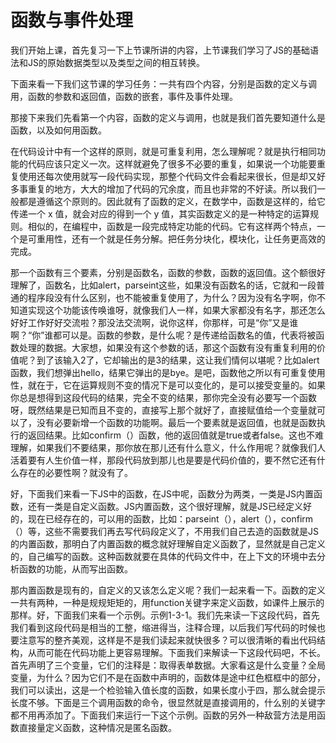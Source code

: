 # 函数与事件处理

我们开始上课，首先复习一下上节课所讲的内容，上节课我们学习了JS的基础语法和JS的原始数据类型以及类型之间的相互转换。

下面来看一下我们这节课的学习任务：一共有四个内容，分别是函数的定义与调用，函数的参数和返回值，函数的嵌套，事件及事件处理。

那接下来我们先看第一个内容，函数的定义与调用，也就是我们首先要知道什么是函数，以及如何用函数。

在代码设计中有一个这样的原则，就是可重复利用，怎么理解呢？就是执行相同功能的代码应该只定义一次。这样就避免了很多不必要的重复，如果说一个功能要重复使用还每次使用就写一段代码实现，那整个代码文件会看起来很长，但是却又好多事重复的地方，大大的增加了代码的冗余度，而且也非常的不好读。所以我们一般都是遵循这个原则的。因此就有了函数的定义，在数学中，函数是这样的，给它传递一个 x 值，就会对应的得到一个 y 值，其实函数定义的是一种特定的运算规则。相似的，在编程中，函数是一段完成特定功能的代码。它有这样两个特点，一个是可重用性，还有一个就是任务分解。把任务分块化，模块化，让任务更高效的完成。

那一个函数有三个要素，分别是函数名，函数的参数，函数的返回值。这个额很好理解了，函数名，比如alert，parseint这些，如果没有函数名的话，它就和一段普通的程序段没有什么区别，也不能被重复使用了，为什么？因为没有名字啊，你不知道实现这个功能该传唤谁呀，就像我们人一样，如果大家都没有名字，那还怎么好好工作好好交流啦？那没法交流啊，说你这样，你那样，可是“你”又是谁啊？“你”谁都可以是。函数的参数，是什么呢？是传递给函数名的值，代表将被函数处理的数据。大家想，如果没有这个参数的话，那这个函数有没有重复利用的价值呢？到了该输入2了，它却输出的是3的结果，这让我们情何以堪呢？比如alert函数，我们想弹出hello，结果它弹出的是bye。是吧，函数他之所以有可重复使用性，就在于，它在运算规则不变的情况下是可以变化的，是可以接受变量的。如果你总是想得到这段代码的结果，完全不变的结果，那你完全没有必要写一个函数呀，既然结果是已知而且不变的，直接写上那个就好了，直接赋值给一个变量就可以了，没有必要新增一个函数的功能啊。最后一个要素就是返回值，也就是函数执行的返回结果。比如confirm（）函数，他的返回值就是true或者false。这也不难理解，如果我们不要结果，那你放在那儿还有什么意义，什么作用呢？就像我们人活着要有人生价值一样，那段代码放到那儿也是要是代码价值的，要不然它还有什么存在的必要性啊？就没有了。

好，下面我们来看一下JS中的函数，在JS中呢，函数分为两类，一类是JS内置函数，还有一类是自定义函数。JS内置函数，这个很好理解，就是JS已经定义好的，现在已经存在的，可以用的函数，比如：parseint（），alert（），confirm（）等，这些不需要我们再去写代码段定义了，不用我们自己去造的函数就是JS的内置函数，那明白了内置函数的概念就好理解自定义函数了，显然就是自己定义的，自己编写的函数。这种函数就要在具体的代码文件中，在上下文的环境中去分析函数的功能，从而写出函数。

那内置函数是现有的，自定义的又该怎么定义呢？我们一起来看一下。函数的定义一共有两种，一种是规规矩矩的，用function关键字来定义函数，如课件上展示的那样。好，下面我们来看一个示例。示例1-3-1。我们先来读一下这段代码，首先我们看到这段代码是相当的工整，缩进得当，注释合理，以后我们写代码的时候也要注意写的整齐美观，这样是不是我们读起来就快很多？可以很清晰的看出代码结构，从而可能在代码功能上更容易理解。下面我们来解读一下这段代码吧，不长。首先声明了三个变量，它们的注释是：取得表单数据。大家看这是什么变量？全局变量，为什么？因为它们不是在函数中声明的，函数体是途中红色框框中的部分，我们可以读出，这是一个检验输入值长度的函数，如果长度小于四，那么就会提示长度不够。下面是三个调用函数的命令，很显然就是直接调用的，什么别的关键字都不用再添加了。下面我们来运行一下这个示例。函数的另外一种敌营方法是用函数直接量定义函数，这种情况是匿名函数。